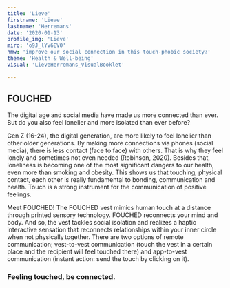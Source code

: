 ```yaml
---
title: 'Lieve'
firstname: 'Lieve'
lastname: 'Herremans'
date: '2020-01-13'
profile_img: 'Lieve'
miro: 'o9J_lYv6EV0'
hmw: 'improve our social connection in this touch-phobic society?'
theme: 'Health & Well-being'
visual: 'LieveHerremans_VisualBooklet'

---
```

## FOUCHED 
	
The digital age and social media have made us more connected than ever. But do you also feel lonelier and more isolated than ever before? 

Gen Z (16-24), the digital generation, are more likely to feel lonelier than other older generations. By making more connections via phones (social media), there is less contact (face to face) with others. That is why they feel lonely and sometimes not even needed (Robinson, 2020). Besides that, loneliness is becoming one of the most significant dangers to our health, even more than smoking and obesity. This shows us that touching, physical contact, each other is really fundamental to bonding, communication and health. Touch is a strong instrument for the communication of positive feelings.  

Meet FOUCHED! The FOUCHED vest mimics human touch at a distance through printed sensory technology. FOUCHED reconnects your mind and body. And so, the vest tackles social isolation and realizes a haptic interactive sensation that reconnects relationships within your inner circle when not physically together. There are two options of remote communication; vest-to-vest communication (touch the vest in a certain place and the recipient will feel touched there) and app-to-vest communication (instant action: send the touch by clicking on it). 

### Feeling touched, be connected. 